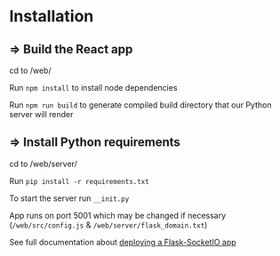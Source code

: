 # Installation

## => Build the React app

cd to /web/

Run `npm install` to install node dependencies

Run `npm run build` to generate compiled build directory that our Python server will render

## => Install Python requirements 

cd to /web/server/ 

Run `pip install -r requirements.txt`

To start the server run `__init.py`

App runs on port 5001 which may be changed if necessary (`/web/src/config.js` & `/web/server/flask_domain.txt`)

See full documentation about [deploying a Flask-SocketIO app](https://flask-socketio.readthedocs.io/en/latest/deployment.html)
